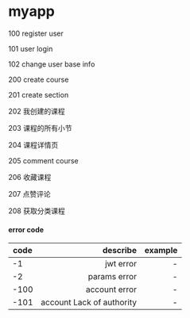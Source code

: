# myapp

100 register user

101 user login

102 change user base info

200 create course

201 create section

202 我创建的课程

203 课程的所有小节

204 课程详情页

205 comment course

206 收藏课程

207 点赞评论

208 获取分类课程

#### error code ####

|code|describe|example|
|---|---:|---:|
|-1|jwt error|-|
|-2|params error|-|
|-100|account error|-|
|-101|account Lack of authority|-|


